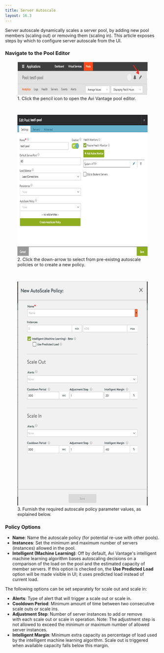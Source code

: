 ```yaml
---
title: Server Autoscale
layout: 16.3
---
```

Server autoscale dynamically scales a server pool, by adding new pool members (scaling out) or removing them (scaling in). This article exposes steps by which to configure server autoscale from the UI.

### Navigate to the Pool Editor

<figure class="thumbnail wp-caption alignnone"> <a href="img/Screen-Shot-2016-08-29-at-7.02.03-PM.png"><img class="wp-image-12737" src="img/Screen-Shot-2016-08-29-at-7.02.03-PM.png" alt="click to the Avi Vantage pool editor" width="650" height="109"></a>  
<figcapture> 1. Click the pencil icon to open the Avi Vantage pool editor. 
</figcapture>
</figure> 

 

<figure class="thumbnail wp-caption alignnone"> <a href="img/click_to_create_autoscale_policy.png"><img class="wp-image-12739" src="img/click_to_create_autoscale_policy.png" alt="click to select from pre-existing autoscale policies or to create a new one" width="650" height="459"></a>  
<figcapture> 2. Click the down-arrow to select from pre-existng autoscale policies or to create a new policy. 
</figcapture>
</figure> 

 

<figure class="thumbnail wp-caption aligncenter"> <a href="img/new_autoscale_policy.png"><img class="wp-image-12741" src="img/new_autoscale_policy.png" alt="Avi Vantage server autoscale policy" width="500" height="731"></a>  
<figcapture> 3. Furnish the required autoscale policy parameter values, as explained below. 
</figcapture>
</figure> 

### Policy Options

* **Name**: Name the autoscale policy (for potential re-use with other pools).
* **Instances**: Set the minimum and maximum number of servers (instances) allowed in the pool.
* **Intelligent (Machine Learning)**: Off by default, Avi Vantage's intelligent machine learning algorithm bases autoscaling decisions on a comparison of the load on the pool and the estimated capacity of member servers. If this option is checked on, the **Use Predicted Load** option will be made visible in UI; it uses predicted load instead of current load. 

The following options can be set separately for scale out and scale in:

* **Alerts**: Type of alert that will trigger a scale out or scale in.
* **Cooldown Period**: Minimum amount of time between two consecutive scale outs or scale ins.
* **Adjustment Step**: Number of server instances to add or remove with each scale out or scale in operation. Note: The adjustment step is not allowed to exceed the minimum or maximum number of allowed server instances.
* **Intelligent Margin**: Minimum extra capacity as percentage of load used by the intelligent machine learning algorithm. Scale out is triggered when available capacity falls below this margin. 
